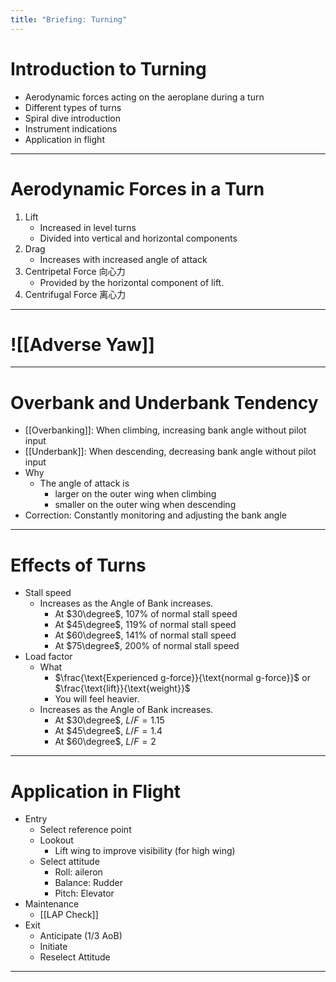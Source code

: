 ```yaml
---
title: "Briefing: Turning"
---
```


# Introduction to Turning

- Aerodynamic forces acting on the aeroplane during a turn
- Different types of turns
- Spiral dive introduction
- Instrument indications
- Application in flight

---

# Aerodynamic Forces in a Turn

1. Lift
   - Increased in level turns
   - Divided into vertical and horizontal components
2. Drag
   - Increases with increased angle of attack
3. Centripetal Force 向心力
   - Provided by the horizontal component of lift.
4. Centrifugal Force 离心力

---

# ![[Adverse Yaw]]

---

# Overbank and Underbank Tendency

- [[Overbanking]]: When climbing, increasing bank angle without pilot input
- [[Underbank]]: When descending, decreasing bank angle without pilot input
- Why
	- The angle of attack is
		- larger on the outer wing when climbing
		- smaller on the outer wing when descending
- Correction: Constantly monitoring and adjusting the bank angle

---

# Effects of Turns

- Stall speed
	- Increases as the Angle of Bank increases.
		- At $30\degree$, 107% of normal stall speed
		- At $45\degree$, 119% of normal stall speed
		- At $60\degree$, 141% of normal stall speed
		- At $75\degree$, 200% of normal stall speed
- Load factor
	- What
		- $\frac{\text{Experienced g-force}}{\text{normal g-force}}$ or $\frac{\text{lift}}{\text{weight}}$
		- You will feel heavier.
	- Increases as the Angle of Bank increases.
		- At $30\degree$, $L/F=1.15$
		- At $45\degree$, $L/F=1.4$
		- At $60\degree$, $L/F=2$


---

# Application in Flight

- Entry
	- Select reference point
	- Lookout
		- Lift wing to improve visibility (for high wing)
	- Select attitude
		- Roll: aileron
		- Balance: Rudder
		- Pitch: Elevator
- Maintenance
	- [[LAP Check]]
- Exit
	- Anticipate ($1/3$ AoB)
	- Initiate
	- Reselect Attitude
---
